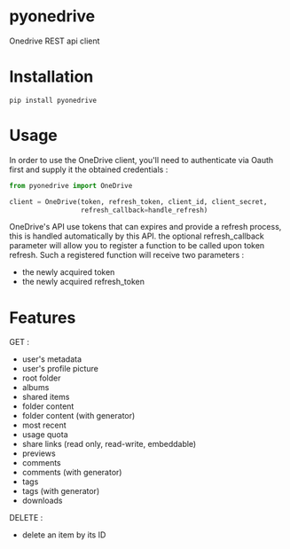 pyonedrive
==========

Onedrive REST api client

Installation
============
```
pip install pyonedrive
```

Usage
=====

In order to use the OneDrive client, you'll need to authenticate via Oauth first
 and supply it the obtained credentials :

``` python
from pyonedrive import OneDrive

client = OneDrive(token, refresh_token, client_id, client_secret,
                  refresh_callback=handle_refresh)
```

OneDrive's API use tokens that can expires and provide a refresh process, this
 is handled automatically by this API. the optional refresh_callback parameter
 will allow you to register a function to be called upon token refresh.
Such a registered function will receive two parameters :

- the newly acquired token
- the newly acquired refresh_token

Features
========

GET :

- user's metadata
- user's profile picture
- root folder
- albums
- shared items
- folder content
- folder content (with generator)
- most recent
- usage quota
- share links (read only, read-write, embeddable)
- previews
- comments
- comments (with generator)
- tags
- tags (with generator)
- downloads

DELETE :

- delete an item by its ID
